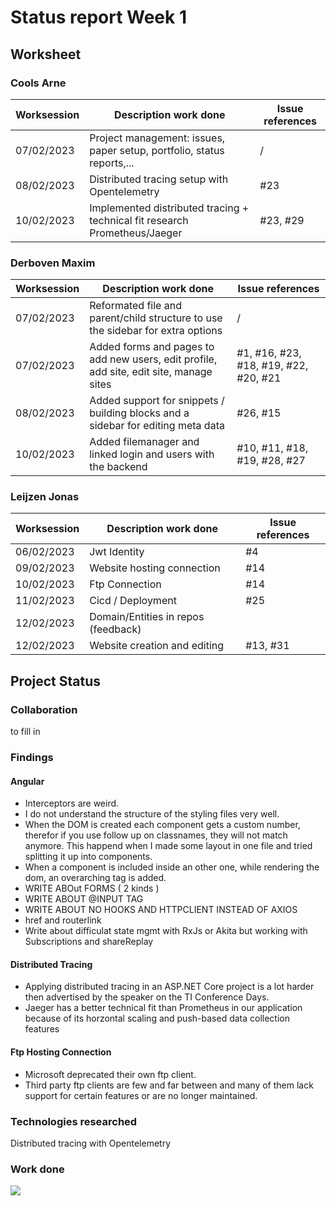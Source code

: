 # Status report Week 1
## Worksheet 
### Cools Arne
| Worksession | Description work done | Issue references |
|---|---|---|
| 07/02/2023 | Project management: issues, paper setup, portfolio, status reports,... | / |
| 08/02/2023 | Distributed tracing setup with Opentelemetry | #23 |
| 10/02/2023 | Implemented distributed tracing + technical fit research Prometheus/Jaeger | #23, #29 |
### Derboven Maxim
| Worksession | Description work done | Issue references |
|---|---|---|
| 07/02/2023 | Reformated file and parent/child structure to use the sidebar for extra options | / |
| 07/02/2023 | Added forms and pages to add new users, edit profile, add site, edit site, manage sites  | #1, #16, #23, #18, #19, #22, #20, #21 |
| 08/02/2023 | Added support for snippets / building blocks and a sidebar for editing meta data | #26, #15 |
| 10/02/2023 | Added filemanager and linked login and users with the backend | #10, #11, #18, #19, #28, #27 |
### Leijzen Jonas
| Worksession | Description work done               | Issue references |
|-------------|-------------------------------------|------------------|
| 06/02/2023  | Jwt Identity                        | #4               |
| 09/02/2023  | Website hosting connection          | #14              |
| 10/02/2023  | Ftp Connection                      | #14              |
| 11/02/2023  | Cicd / Deployment                   | #25              |
| 12/02/2023  | Domain/Entities in repos (feedback) |                  |
| 12/02/2023  | Website creation and editing        | #13, #31          |
## Project Status
### Collaboration
to fill in
### Findings
#### Angular
* Interceptors are weird.
* I do not understand the structure of the styling files very well.
* When the DOM is created each component gets a custom number, therefor if you use follow up on classnames, they will not match anymore. This happend when I made some layout in one file and tried splitting it up into components.
* When a component is included inside an other one, while rendering the dom, an overarching tag is added.
* WRITE ABOut FORMS ( 2 kinds )
* WRITE ABOUT @INPUT TAG
* WRITE ABOUT NO HOOKS AND HTTPCLIENT INSTEAD OF AXIOS
* href and routerlink 
* Write about difficulat state mgmt with RxJs or Akita but working with Subscriptions and shareReplay
#### Distributed Tracing
* Applying distributed tracing in an ASP.NET Core project is a lot harder then advertised by the speaker on the TI Conference Days.
* Jaeger has a better technical fit than Prometheus in our application because of its horzontal scaling and push-based data collection features
#### Ftp Hosting Connection
* Microsoft deprecated their own ftp client.
* Third party ftp clients are few and far between and many of them lack support for certain features or are no longer maintained.
### Technologies researched
Distributed tracing with Opentelemetry
### Work done
![](https://geps.dev/progress/21)
